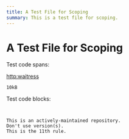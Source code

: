 ```yaml
---
title: A Test File for Scoping
summary: This is a test file for scoping.
---
```


# A Test File for Scoping

Test code spans:

<http:waitress>

<code>10kB</code>

Test code blocks:

<pre><code>

This is an actively-maintained repository.
Don't use version(s).
This is the 11th rule.

</code></pre>